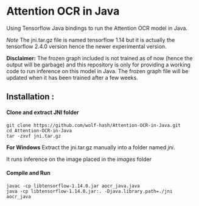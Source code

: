 # Attention OCR in Java
Using Tensorflow Java bindings to run the Attention OCR model in Java. 

*Note* The jni.tar.gz file is named tensorflow 1.14 but it is actually the tensorflow 2.4.0 version hence the newer experimental version.


**Disclaimer:** The frozen graph included is not trained as of now (hence the output will be garbage) and this repository is only for providing a working code to run inference on this model in Java. The frozen graph file will be updated when it has been trained after a few weeks.

## Installation :
#### Clone and extract JNI folder
```
git clone https://github.com/wolf-hash/Attention-OCR-in-Java.git
cd Attention-OCR-in-Java
tar -zxvf jni.tar.gz
```
**For Windows** Extract the jni.tar.gz manually into a folder named *jni*.

It runs inference on the image placed in the *images* folder 
#### Compile and Run
```
javac -cp libtensorflow-1.14.0.jar aocr_java.java 
java -cp libtensorflow-1.14.0.jar:. -Djava.library.path=./jni aocr_java
```
